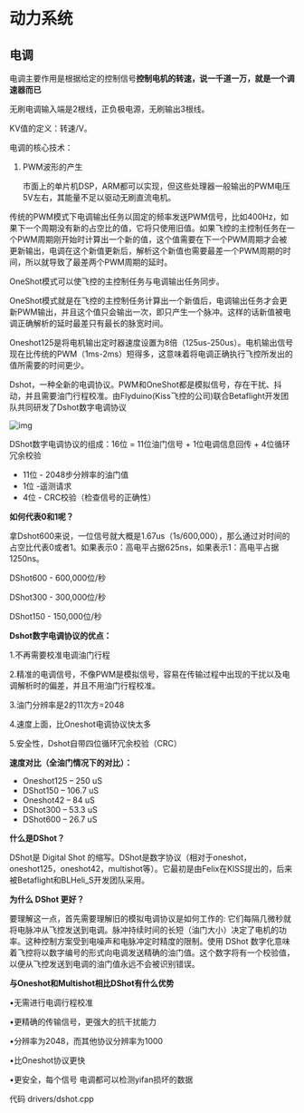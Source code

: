 # 动力系统

## 电调

电调主要作用是根据给定的控制信号**控制电机的转速，说一千道一万，就是一个调速器而已**

无刷电调输入端是2根线，正负极电源，无刷输出3根线。

KV值的定义：转速/V。

电调的核心技术：

1. PWM波形的产生

   市面上的单片机DSP，ARM都可以实现，但这些处理器一般输出的PWM电压5V左右，其能量不足以驱动无刷直流电机。



传统的PWM模式下电调输出任务以固定的频率发送PWM信号，比如400Hz，如果下一个周期没有新的占空比的值，它将只使用旧值。如果飞控的主控制任务在一个PWM周期刚开始时计算出一个新的值，这个值需要在下一个PWM周期才会被更新输出，电调在这个新值更新后，解析这个新值也需要最差一个PWM周期的时间，所以就导致了最差两个PWM周期的延时。



OneShot模式可以使飞控的主控制任务与电调输出任务同步。

OneShot模式就是在飞控的主控制任务计算出一个新值后，电调输出任务才会更新PWM输出，并且这个值只会输出一次，即只产生一个脉冲。这样的话新值被电调正确解析的延时最差只有最长的脉宽时间。

Oneshot125是将电机输出定时器速度设置为8倍（125us-250us）。电机输出信号现在比传统的PWM（1ms-2ms）短得多，这意味着将电调正确执行飞控所发出的值所需要的时间更少。



Dshot，一种全新的电调协议。PWM和OneShot都是模拟信号，存在干扰、抖动，并且需要油门行程校准。由Flyduino(Kiss飞控的公司)联合Betaflight开发团队共同研发了Dshot数字电调协议

![img](https://pic3.zhimg.com/80/v2-21853dc1f76f2c4cd1227df49199039a_720w.jpg)

DShot数字电调协议的组成：16位 = 11位油门信号 + 1位电调信息回传 + 4位循环冗余校验

- 11位 - 2048步分辨率的油门值
- 1位 -遥测请求
- 4位 - CRC校验（检查信号的正确性）

**如何代表0和1呢？**

拿Dshot600来说，一位信号就大概是1.67us（1s/600,000），那么通过对时间的占空比代表0或者1。如果表示0：高电平占据625ns，如果表示1：高电平占据1250ns。

DShot600 - 600,000位/秒

DShot300 - 300,000位/秒

DShot150 - 150,000位/秒

**Dshot数字电调协议的优点：**

1.不再需要校准电调油门行程

2.精准的电调信号，不像PWM是模拟信号，容易在传输过程中出现的干扰以及电调解析时的偏差，并且不用油门行程校准。

3.油门分辨率是2的11次方=2048

4.速度上面，比Oneshot电调协议快太多

5.安全性，Dshot自带四位循环冗余校验（CRC）

**速度对比（全油门情况下的对比）：**

- Oneshot125 – 250 uS
- DShot150 – 106.7 uS
- Oneshot42 – 84 uS
- DShot300 – 53.3 uS
- DShot600 – 26.7 uS

**什么是DShot？**

DShot是 Digital Shot 的缩写。DShot是数字协议（相对于oneshot，oneshot125，oneshot42，multishot等）。它最初是由Felix在KISS提出的，后来被Betaflight和BLHeli_S开发团队采用。

**为什么 DShot 更好？**

要理解这一点，首先需要理解旧的模拟电调协议是如何工作的: 它们每隔几微秒就将电脉冲从飞控发送到电调。脉冲持续时间的长短（油门大小）决定了电机的功率。这种控制方案受到电噪声和电脉冲定时精度的限制。使用 DShot 数字化意味着飞控将以数字编号的形式向电调发送精确的油门值。这个数字将有一个校验值，以便从飞控发送到电调的油门值永远不会被识别错误。

**与Oneshot和Multishot相比DShot有什么优势**

•无需进行电调行程校准

•更精确的传输信号，更强大的抗干扰能力

•分辨率为2048，而其他协议分辨率为1000

•比Oneshot协议更快

•更安全，每个信号 电调都可以检测yifan损坏的数据





代码 drivers/dshot.cpp